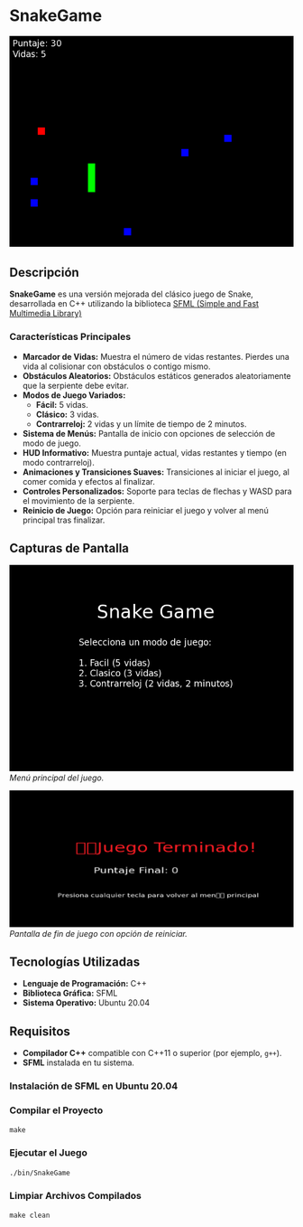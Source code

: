 # SnakeGame

![Snake Game Banner](assets/gameplay.png)

## Descripción

**SnakeGame** es una versión mejorada del clásico juego de Snake, desarrollada en C++ utilizando la biblioteca [SFML (Simple and Fast Multimedia Library)](https://www.sfml-dev.org/)

### Características Principales

- **Marcador de Vidas:** Muestra el número de vidas restantes. Pierdes una vida al colisionar con obstáculos o contigo mismo.
- **Obstáculos Aleatorios:** Obstáculos estáticos generados aleatoriamente que la serpiente debe evitar.
- **Modos de Juego Variados:**
  - **Fácil:** 5 vidas.
  - **Clásico:** 3 vidas.
  - **Contrarreloj:** 2 vidas y un límite de tiempo de 2 minutos.
- **Sistema de Menús:** Pantalla de inicio con opciones de selección de modo de juego.
- **HUD Informativo:** Muestra puntaje actual, vidas restantes y tiempo (en modo contrarreloj).
- **Animaciones y Transiciones Suaves:** Transiciones al iniciar el juego, al comer comida y efectos al finalizar.
- **Controles Personalizados:** Soporte para teclas de flechas y WASD para el movimiento de la serpiente.
- **Reinicio de Juego:** Opción para reiniciar el juego y volver al menú principal tras finalizar.

## Capturas de Pantalla

![Menú Principal](assets/menu.png)
*Menú principal del juego.*

![Pantalla de Fin de Juego](assets/gameover.png)
*Pantalla de fin de juego con opción de reiniciar.*

## Tecnologías Utilizadas

- **Lenguaje de Programación:** C++
- **Biblioteca Gráfica:** SFML
- **Sistema Operativo:** Ubuntu 20.04

## Requisitos

- **Compilador C++** compatible con C++11 o superior (por ejemplo, `g++`).
- **SFML** instalada en tu sistema.

### Instalación de SFML en Ubuntu 20.04

### Compilar el Proyecto
    make
### Ejecutar el Juego
    ./bin/SnakeGame
### Limpiar Archivos Compilados
    make clean

